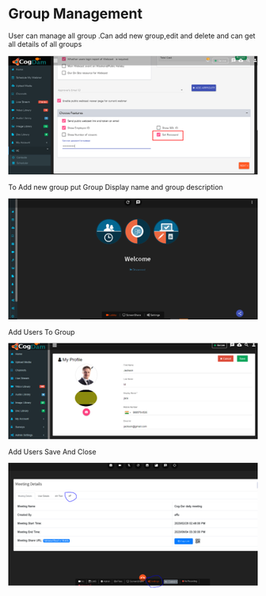 # Group Management

User can manage all group .Can add new group,edit and delete and can get all details of all groups

![](../.gitbook/assets/image%20%28122%29.png)

To Add new group put Group Display name and group description

![](../.gitbook/assets/image%20%28161%29.png)

Add Users To Group

![](../.gitbook/assets/image%20%28178%29.png)

Add Users Save And Close

![](../.gitbook/assets/image%20%2880%29.png)

